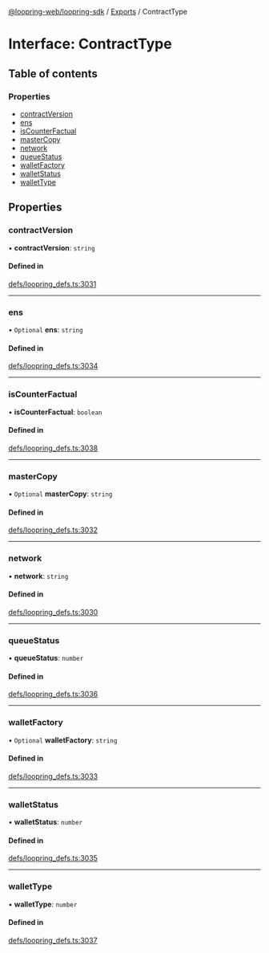 [@loopring-web/loopring-sdk](../README.md) / [Exports](../modules.md) / ContractType

# Interface: ContractType

## Table of contents

### Properties

- [contractVersion](ContractType.md#contractversion)
- [ens](ContractType.md#ens)
- [isCounterFactual](ContractType.md#iscounterfactual)
- [masterCopy](ContractType.md#mastercopy)
- [network](ContractType.md#network)
- [queueStatus](ContractType.md#queuestatus)
- [walletFactory](ContractType.md#walletfactory)
- [walletStatus](ContractType.md#walletstatus)
- [walletType](ContractType.md#wallettype)

## Properties

### contractVersion

• **contractVersion**: `string`

#### Defined in

[defs/loopring_defs.ts:3031](https://github.com/Loopring/loopring_sdk/blob/24fdf4c/src/defs/loopring_defs.ts#L3031)

___

### ens

• `Optional` **ens**: `string`

#### Defined in

[defs/loopring_defs.ts:3034](https://github.com/Loopring/loopring_sdk/blob/24fdf4c/src/defs/loopring_defs.ts#L3034)

___

### isCounterFactual

• **isCounterFactual**: `boolean`

#### Defined in

[defs/loopring_defs.ts:3038](https://github.com/Loopring/loopring_sdk/blob/24fdf4c/src/defs/loopring_defs.ts#L3038)

___

### masterCopy

• `Optional` **masterCopy**: `string`

#### Defined in

[defs/loopring_defs.ts:3032](https://github.com/Loopring/loopring_sdk/blob/24fdf4c/src/defs/loopring_defs.ts#L3032)

___

### network

• **network**: `string`

#### Defined in

[defs/loopring_defs.ts:3030](https://github.com/Loopring/loopring_sdk/blob/24fdf4c/src/defs/loopring_defs.ts#L3030)

___

### queueStatus

• **queueStatus**: `number`

#### Defined in

[defs/loopring_defs.ts:3036](https://github.com/Loopring/loopring_sdk/blob/24fdf4c/src/defs/loopring_defs.ts#L3036)

___

### walletFactory

• `Optional` **walletFactory**: `string`

#### Defined in

[defs/loopring_defs.ts:3033](https://github.com/Loopring/loopring_sdk/blob/24fdf4c/src/defs/loopring_defs.ts#L3033)

___

### walletStatus

• **walletStatus**: `number`

#### Defined in

[defs/loopring_defs.ts:3035](https://github.com/Loopring/loopring_sdk/blob/24fdf4c/src/defs/loopring_defs.ts#L3035)

___

### walletType

• **walletType**: `number`

#### Defined in

[defs/loopring_defs.ts:3037](https://github.com/Loopring/loopring_sdk/blob/24fdf4c/src/defs/loopring_defs.ts#L3037)
